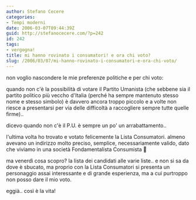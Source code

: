 ```yaml
---
author: Stefano Cecere
categories:
- Tempi moderni
date: 2006-03-07T09:44:39Z
guid: http://stefanocecere.com/?p=242
id: 242
tags:
- vergogna!
title: mi hanno rovinato i consumatori! e ora chi voto?
slug: /2006/03/07/mi-hanno-rovinato-i-consumatori-e-ora-chi-voto/
---
```


non voglio nascondere le mie preferenze politiche e per chi voto:
  
quando non c'è la possibilità di votare il Partito Umanista (che sebbene sia il partito politico più veccho d'Italia (perché ha sempre mantenuto stesso nome e stesso simbolo) è davvero ancora troppo piccolo e a volte non riesce a presentarsi per via delle difficoltà a raccogliere sempre tutte quelle firme)..
  
dicevo quando non c'è il P.U. è sempre un po' un arrabattamento..
  
l'ultima volta ho trovato e votato felicemente la Lista Consumatori. almeno avevano un indirizzo molto preciso, semplice, necessariamente valido, dato che viviamo in una società Fondamentalista Consumista 🙂

ma venerdì cosa scopro? la lista dei candidati alle varie liste.. e non si sa da dove è sbucato, ma proprio con la Lista Consumatori si presenta un personaggio assai interessante e di grande esperienza, ma a cui purtroppo non posso dare il mio voto.

eggià.. così è la vita!